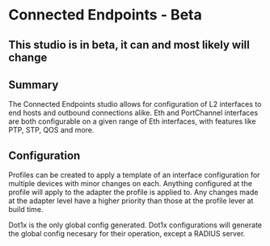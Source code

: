 # Connected Endpoints - Beta
## This studio is in beta, it can and most likely will change

## Summary
The Connected Endpoints studio allows for configuration of L2 interfaces to end hosts and outbound connections alike. Eth and PortChannel interfaces are both configurable on a given range of Eth interfaces, with features like PTP, STP, QOS and more.

## Configuration
Profiles can be created to apply a template of an interface configuration for multiple devices with minor changes on each. Anything configured at the profile will apply to the adapter the profile is applied to. Any changes made at the adapter level have a higher priority than those at the profile lever at build time.

Dot1x is the only global config generated. Dot1x configurations will generate the global config necesary for their operation, except a RADIUS server.
